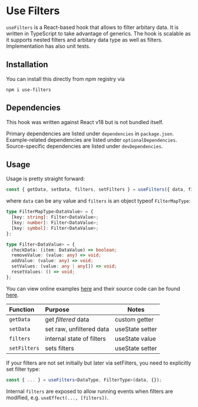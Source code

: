 # Use Filters

`useFilters` is a React-based hook that allows to filter arbitary data. It is written in TypeScript to take advantage of generics. The hook is scalable as it supports nested filters and arbitary data type as well as filters. Implementation has also unit tests.

## Installation

You can install this directly from npm registry via

```shell
npm i use-filters
```

## Dependencies

This hook was written against React v18 but is not bundled itself.

Primary dependencies are listed under `dependencies` in `package.json`.
Example-related dependencies are listed under `optionalDependencies`.
Source-specific dependencies are listed under `devDependencies`.

## Usage

Usage is pretty straight forward:

```ts
const { getData, setData, filters, setFilters } = useFilters({ data, filters });
```

where `data` can be any value and `filters` is an object typeof `FilterMapType`:

```ts
type FilterMapType<DataValue> = {
  [key: string]: Filter<DataValue>;
  [key: number]: Filter<DataValue>;
  [key: symbol]: Filter<DataValue>;
};
```

```ts
type Filter<DataValue> = {
  checkData: (item: DataValue) => boolean;
  removeValue: (value: any) => void;
  addValue: (value: any) => void;
  setValues: (value: any | any[]) => void;
  resetValues: () => void;
};
```

You can view online examples [here](https://alexkuc.github.io/use-filters/) and their source code can be found [here](./examples/).

| Function     | Purpose                   | Notes           |
| :----------- | :------------------------ | --------------- |
| `getData`    | get _filtered_ data       | custom getter   |
| `setData`    | set raw, unfiltered data  | useState setter |
| `filters`    | internal state of filters | useState value  |
| `setFilters` | sets filters              | useState setter |

If your filters are not set initially but later via setFilters, you need to explicitly set filter type:

```ts
const { ... } = useFilters<DataType, FilterType>(data, {});
```

Internal `filters` are exposed to allow running events when filters are modified, e.g. `useEffect(..., [filters])`.
